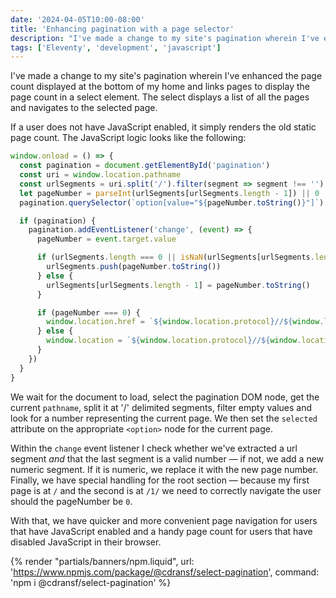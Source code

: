 ```yaml
---
date: '2024-04-05T10:00-08:00'
title: 'Enhancing pagination with a page selector'
description: "I've made a change to my site's pagination wherein I've enhanced the page count displayed at the bottom of my home and links pages to display the page count in a select element. The select displays a list of all the pages and navigates to the selected page."
tags: ['Eleventy', 'development', 'javascript']
---
```

I've made a change to my site's pagination wherein I've enhanced the page count displayed at the bottom of my home and links pages to display the page count in a select element. The select displays a list of all the pages and navigates to the selected page.<!-- excerpt -->

If a user does not have JavaScript enabled, it simply renders the old static page count. The JavaScript logic looks like the following:

```javascript
window.onload = () => {
  const pagination = document.getElementById('pagination')
  const uri = window.location.pathname
  const urlSegments = uri.split('/').filter(segment => segment !== '')
  let pageNumber = parseInt(urlSegments[urlSegments.length - 1]) || 0
  pagination.querySelector(`option[value="${pageNumber.toString()}"]`).setAttribute('selected', 'selected')

  if (pagination) {
    pagination.addEventListener('change', (event) => {
      pageNumber = event.target.value

      if (urlSegments.length === 0 || isNaN(urlSegments[urlSegments.length - 1])) {
        urlSegments.push(pageNumber.toString())
      } else {
        urlSegments[urlSegments.length - 1] = pageNumber.toString()
      }

      if (pageNumber === 0) {
        window.location.href = `${window.location.protocol}//${window.location.host}/`
      } else {
        window.location = `${window.location.protocol}//${window.location.host}/${urlSegments.join('/')}`
      }
    })
  }
}
```

We wait for the document to load, select the pagination DOM node, get the current `pathname`, split it at '/' delimited segments, filter empty values and look for a number representing the current page. We then set the `selected` attribute on the appropriate `<option>` node for the current page.

  Within the `change` event listener I check whether we've extracted a url segment *and* that the last segment is a valid number — if not, we add a new numeric segment. If it is numeric, we replace it with the new page number. Finally, we have special handling for the root section — because my first page is at `/` and the second is at `/1/` we need to correctly navigate the user should the pageNumber be `0`.

  With that, we have quicker and more convenient page navigation for users that have JavaScript enabled and a handy page count for users that have disabled JavaScript in their browser.

  {% render "partials/banners/npm.liquid", url: 'https://www.npmjs.com/package/@cdransf/select-pagination', command: 'npm i @cdransf/select-pagination' %}